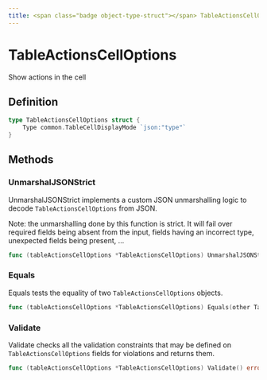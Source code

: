 ```yaml
---
title: <span class="badge object-type-struct"></span> TableActionsCellOptions
---
```

# <span class="badge object-type-struct"></span> TableActionsCellOptions

Show actions in the cell

## Definition

```go
type TableActionsCellOptions struct {
    Type common.TableCellDisplayMode `json:"type"`
}
```
## Methods

### <span class="badge object-method"></span> UnmarshalJSONStrict

UnmarshalJSONStrict implements a custom JSON unmarshalling logic to decode `TableActionsCellOptions` from JSON.

Note: the unmarshalling done by this function is strict. It will fail over required fields being absent from the input, fields having an incorrect type, unexpected fields being present, …

```go
func (tableActionsCellOptions *TableActionsCellOptions) UnmarshalJSONStrict(raw []byte) error
```

### <span class="badge object-method"></span> Equals

Equals tests the equality of two `TableActionsCellOptions` objects.

```go
func (tableActionsCellOptions *TableActionsCellOptions) Equals(other TableActionsCellOptions) bool
```

### <span class="badge object-method"></span> Validate

Validate checks all the validation constraints that may be defined on `TableActionsCellOptions` fields for violations and returns them.

```go
func (tableActionsCellOptions *TableActionsCellOptions) Validate() error
```

